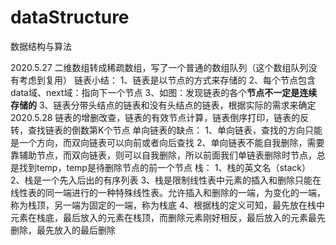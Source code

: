 # dataStructure
数据结构与算法

2020.5.27 二维数组转成稀疏数组，写了一个普通的数组队列（这个数组队列没有考虑到复用）
    链表小结：
        1、链表是以节点的方式来存储的
        2、每个节点包含data域、next域：指向下一个节点
        3、如图：发现链表的各个**节点不一定是连续存储的**
        3、链表分带头结点的链表和没有头结点的链表，根据实际的需求来确定
2020.5.28 链表的增删改查，链表的有效节点计算，链表倒序打印，链表的反转，查找链表的倒数第K个节点
    单向链表的缺点：
        1、单向链表，查找的方向只能是一个方向，而双向链表可以向前或者向后查找
        2、单向链表不能自我删除，需要靠辅助节点，而双向链表，则可以自我删除，所以前面我们单链表删除时节点，总是找到temp，temp是待删除节点的前一个节点
    栈：
        1、栈的英文名（stack）
        2、栈是一个先入后出的有序列表
        3、栈是限制线性表中元素的插入和删除只能在线性表的同一端进行的一种特殊线性表。允许插入和删除的一端，为变化的一端，称为栈顶，另一端为固定的一端，称为栈底
        4、根据栈的定义可知，最先放在栈中元素在栈底，最后放入的元素在栈顶，而删除元素刚好相反，最后放入的元素最先删除，最先放入的最后删除